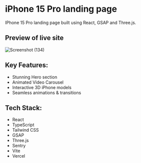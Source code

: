 # iPhone 15 Pro landing page

IPhone 15 Pro landing page built using React, GSAP and Three.js.

## Preview of live site
![Screenshot (134)](https://github.com/sougata-github/iPhone-15-pro-landing-page/assets/102734212/f81bb447-6a53-4f6c-a47e-9e4c7c5f13fd)

## Key Features:

- Stunning Hero section
- Animated Video Carousel
- Interactive 3D iPhone models
- Seamless animations & transitions

## Tech Stack:

- React
- TypeScript
- Tailwind CSS
- GSAP
- Three.js
- Sentry
- Vite
- Vercel
